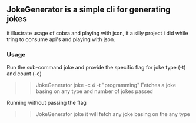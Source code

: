 ## JokeGenerator is a simple cli for generating jokes
it illustrate usage of cobra and playing with json, it a silly project i did while tring to consume api's and playing with json.
### Usage
Run the sub-command joke and provide the specific flag for joke type (-t) and count (-c)
>> JokeGenerator joke -c 4 -t "programming"
Fetches a joke basing on any type and number of jokes passed

Running without passing the flag
>> JokeGenerator joke
it will fetch any joke basing on the any type